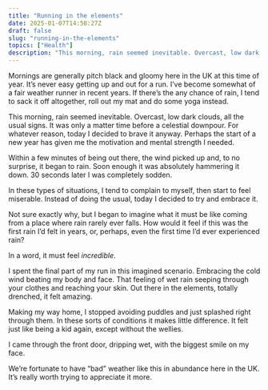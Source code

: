 ```yaml
---
title: "Running in the elements"
date: 2025-01-07T14:58:27Z
draft: false
slug: "running-in-the-elements"
topics: ["Health"]
description: "This morning, rain seemed inevitable. Overcast, low dark clouds, all the usual signs."
---
```


Mornings are generally pitch black and gloomy here in the UK at this time of year. It’s never easy getting up and out for a run. I’ve become somewhat of a fair weather runner in recent years. If there’s the any chance of rain, I tend to sack it off altogether, roll out my mat and do some yoga instead.

This morning, rain seemed inevitable. Overcast, low dark clouds, all the usual signs. It was only a matter time before a celestial downpour. For whatever reason, today I decided to brave it anyway. Perhaps the start of a new year has given me the motivation and mental strength I needed.

Within a few minutes of being out there, the wind picked up and, to no surprise, it began to rain. Soon enough it was absolutely hammering it down. 30 seconds later I was completely sodden. 

In these types of situations, I tend to complain to myself, then start to feel miserable. Instead of doing the usual, today I decided to try and embrace it. 

Not sure exactly why, but I began to imagine what it must be like coming from a place where rain rarely ever falls. How would it feel if this was the first rain I’d felt in years, or, perhaps, even the first time I’d ever experienced rain?

In a word, it must feel *incredible*. 

I spent the final part of my run in this imagined scenario. Embracing the cold wind beating my body and face. That feeling of wet rain seeping through your clothes and reaching your skin. Out there in the elements, totally drenched, it felt amazing. 

Making my way home, I stopped avoiding puddles and just splashed right through them. In these sorts of conditions it makes little difference. It felt just like being a kid again, except without the wellies.

I came through the front door, dripping wet, with the biggest smile on my face.

We’re fortunate to have “bad” weather like this in abundance here in the UK. It’s really worth trying to appreciate it more.


